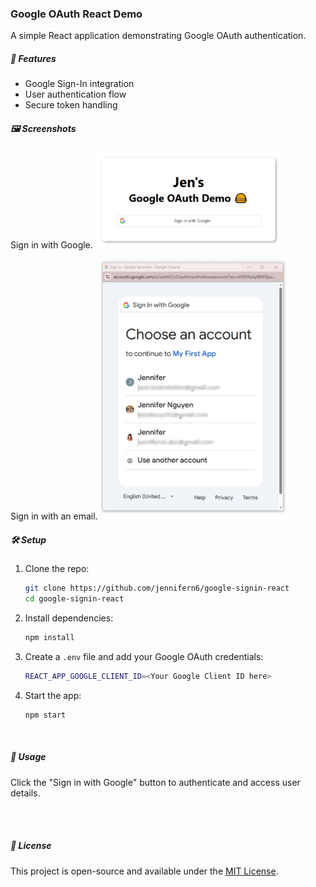 ### Google OAuth React Demo

A simple React application demonstrating Google OAuth authentication.

##### 🚀 Features

- Google Sign-In integration
- User authentication flow
- Secure token handling

##### 🖼️ Screenshots

Sign in with Google.
<img src="src/assets/images/signin.png" alt="Sign In" width="300">

Sign in with an email.
<img src="src/assets/images/email-login.png" alt="Login in with email" width="300">

##### 🛠️ Setup

1. Clone the repo:
   ```sh
   git clone https://github.com/jennifern6/google-signin-react
   cd google-signin-react
   ```
2. Install dependencies:
   ```sh
   npm install
   ```
3. Create a `.env` file and add your Google OAuth credentials:
   ```sh
   REACT_APP_GOOGLE_CLIENT_ID=<Your Google Client ID here>
   ```
4. Start the app:
   ```sh
   npm start
   ```
   <br>

##### 🎯 Usage

Click the "Sign in with Google" button to authenticate and access user details.

<br><br>

##### 📜 License

This project is open-source and available under the [MIT License](LICENSE).
